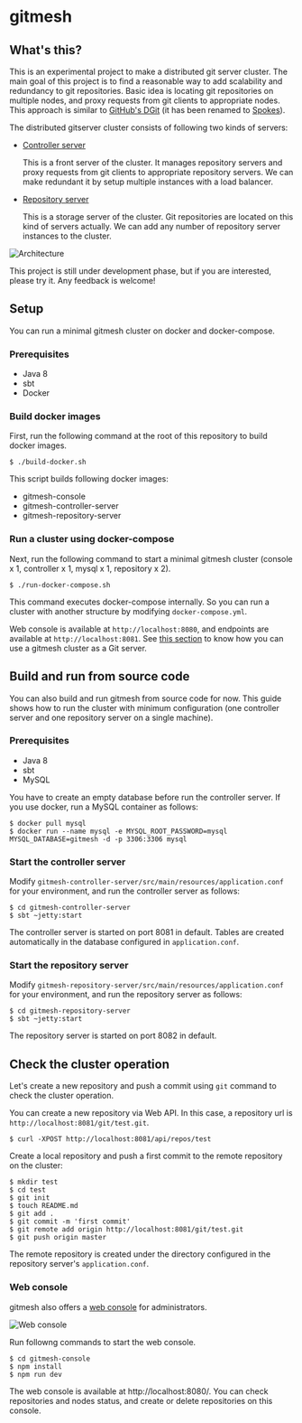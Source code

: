 gitmesh
========

## What's this?

This is an experimental project to make a distributed git server cluster. The main goal of this project is to find a reasonable way to add scalability and redundancy to git repositories. Basic idea is locating git repositories on multiple nodes, and proxy requests from git clients to appropriate nodes. This approach is similar to [GitHub's DGit](https://githubengineering.com/introducing-dgit/) (it has been renamed to [Spokes](https://githubengineering.com/building-resilience-in-spokes/)).

The distributed gitserver cluster consists of following two kinds of servers:

- [Controller server](https://github.com/takezoe/gitmesh/tree/master/gitmesh-controller-server)

  This is a front server of the cluster. It manages repository servers and proxy requests from git clients to appropriate repository servers. We can make redundant it by setup multiple instances with a load balancer. 

- [Repository server](https://github.com/takezoe/gitmesh/tree/master/gitmesh-repository-server)

  This is a storage server of the cluster. Git repositories are located on this kind of servers actually. We can add any number of repository server instances to the cluster.

![Architecture](architecture.png)

This project is still under development phase, but if you are interested, please try it. Any feedback is welcome!

## Setup

You can run a minimal gitmesh cluster on docker and docker-compose.

### Prerequisites

- Java 8
- sbt
- Docker

### Build docker images

First, run the following command at the root of this repository to build docker images.

```
$ ./build-docker.sh
```

This script builds following docker images:

- gitmesh-console
- gitmesh-controller-server
- gitmesh-repository-server

### Run a cluster using docker-compose

Next, run the following command to start a minimal gitmesh cluster (console x 1, controller x 1, mysql x 1, repository x 2). 

```
$ ./run-docker-compose.sh
```

This command executes docker-compose internally. So you can run a cluster with another structure by modifying `docker-compose.yml`.

Web console is available at `http://localhost:8080`, and endpoints are available at `http://localhost:8081`. See [this section](#check-the-cluster-operation) to know how you can use a gitmesh cluster as a Git server.

## Build and run from source code

You can also build and run gitmesh from source code for now. This guide shows how to run the cluster with minimum configuration (one controller server and one repository server on a single machine).

### Prerequisites

- Java 8
- sbt
- MySQL

You have to create an empty database before run the controller server. If you use docker, run a MySQL container as follows:

```
$ docker pull mysql
$ docker run --name mysql -e MYSQL_ROOT_PASSWORD=mysql MYSQL_DATABASE=gitmesh -d -p 3306:3306 mysql
```

### Start the controller server

Modify `gitmesh-controller-server/src/main/resources/application.conf` for your environment, and run the controller server as follows:

```
$ cd gitmesh-controller-server
$ sbt ~jetty:start
```

The controller server is started on port 8081 in default. Tables are created automatically in the database configured in `application.conf`.

### Start the repository server

Modify `gitmesh-repository-server/src/main/resources/application.conf` for your environment, and run the repository server as follows:

```
$ cd gitmesh-repository-server
$ sbt ~jetty:start
```

The repository server is started on port 8082 in default.

## Check the cluster operation

Let's create a new repository and push a commit using `git` command to check the cluster operation.

You can create a new repository via Web API. In this case, a repository url is `http://localhost:8081/git/test.git`.

```
$ curl -XPOST http://localhost:8081/api/repos/test
```

Create a local repository and push a first commit to the remote repository on the cluster:

```
$ mkdir test
$ cd test
$ git init
$ touch README.md
$ git add .
$ git commit -m 'first commit'
$ git remote add origin http://localhost:8081/git/test.git
$ git push origin master
```

The remote repository is created under the directory configured in the repository server's `application.conf`.

### Web console

gitmesh also offers a [web console](https://github.com/takezoe/gitmesh/tree/master/gitmesh-console) for administrators.

![Web console](console.png)

Run followng commands to start the web console.

```
$ cd gitmesh-console
$ npm install
$ npm run dev
```

The web console is available at http://localhost:8080/. You can check repositories and nodes status, and create or delete repositories on this console.


